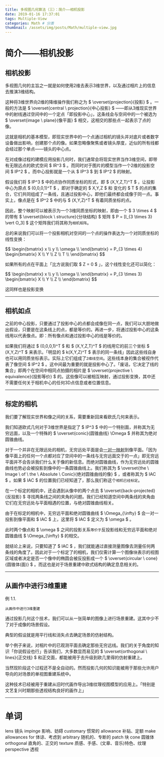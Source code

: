 ```yaml
---
title: 多视图几何算法（三）：简介——相机投影
date: 2019-01-16 17:37:01
tags: Multiple-View
categories: Math # 分类
thumbnail: /assets/img/posts/Math/multiple-view.jpg
---
```


# 简介——相机投影

## 相机投影

多视图几何的主旨之一就是如何使用2维去表示3维世界，以及通过相片上的信息去推演3维结构。

这种将3维世界向2维的降维操作我们称之为 $ \overset{projection}{投影} $ 。一般的方法是 $ \overset{central \ projection}{中心投影} $ ——即从3维现实世界中的射线通过空间中的一个定点「即投影中心」，这条线会与空间中的一个被选为 $ \overset{image \ plane}{像平面} $ 相交，这相交的那些点一起表示了点的像。

这就是相机的基本模型，即现实世界中的一个点通过相机的镜头并对底片或者数字设备做出影响，创建那个点的像。如果忽略像聚焦或者镜头厚度，近似的所有线都会经过那个单点——镜头的中心点。

在对成像过程的建模应用投影几何时，我们通常会将现实世界当作3维空间，即带有无限远点的欧式空间 $ IR^3 $ 。而同时对于图片的模型当作一个2维的投影空间 $ IP^2 $ 。而中心投影就是一个从 $ IP^3 $ 到 $ IP^2 $ 的映射。

假设我们将 $ IP^3 $ 中的点协作同质坐标的形式，即 $ (X,Y,Z,T)^T $ ，让投影中心为原点 $ (0,0,0,1)^T $ ，即对于确定的 $ X,Y,Z $ 和 变化的 $ T $ 的点的集合，它们共同组成了一条线，且通过投影中心，即他们最终都会成像于同一点。事实上，像点是在 $ IP^2 $ 中的与 $ (X,Y,Z)^T $ 有着同质坐标的点。

因此，整个映射可以被表示为一个3维同质坐标的映射，即由一个 $ 3 \times 4 $ 的带有 $ \overset{block \ structure}{分块结构} $ 矩阵 $ P = [I_{3 \times 3} \vert O_3] $ 这个矩阵我们将其称为`相机矩阵`。

总的来说我们可以将一个投影相机对空间的一个点的操作表达为一个对同质坐标的线性变换：

<p>
$$
\begin{bmatrix}
    x \\ y \\ \omega \\
\end{bmatrix}
= P_{3 \times 4}
\begin{bmatrix}
    X \\ Y \\ Z \\ T \\
\end{bmatrix}  
$$
</p>

如果所有的点在平面上「比方说我们取 $ Z = 0 $ 」，这个线性变化还可以简化：

<p>
$$
\begin{bmatrix}
    x \\ y \\ \omega \\
\end{bmatrix}
= P_{3 \times 3}
\begin{bmatrix}
    X \\ Y \\ Z \\
\end{bmatrix}  
$$
</p>

这同样也是投影变换

****
## 相机如点

之前的中心投影，只要通过了投影中心的点都会成像在同一点，我们可以大胆地做出假设，只要是在这条线上的点，都是等价的。再进一步，将通过投影中心的这条线用以代表像点。即：所有像点和通过投影中心的线是等价的。

如果我们将通过 $ (0,0,0,1)^T $ 和 $ (X,Y,Z,T)^T $ 的线用它的前三个坐标 $ (X,Y,Z)^T $ 来表示。「明显的 $ k(X,Y,Z)^T $ 表示的同一条线」因此这些线自身也可以用同质坐标表示。实际上它们组成了`2维线空间`。这些线本身的集合被视作代表了像空间 $ IP^2 $ 。这中间最为重要的就是投影中心了。「废话，它决定了线的集合」即两个在空间中相同点拍摄的相片是 $ \overset{projective \ equivalence}{投影等价} $ 的。这些像可以被相互映射，通过投影变换，其中还不需要任何关于相机中心的任何3D点信息或者位置信息。

****
## 标定的相机

我们要了解现实世界和像之间的关系，需要重新回来看欧氏几何来表示。

我们知道欧式几何对于3维世界是指定了 $ IP^3 $ 中的一个特别面，并称其为无穷远面，以及一个特殊的 $ \overset{conic}{圆锥曲线} \Omega $ 并称其为绝对圆锥曲线。

对于一个并非在无限远处的相机，无穷远处平面是会[一对一映射](/2019-01-04-math-matrix-2/#单射和满射)到像平面。「因为像平面上的任何一个点都对应了空间中的一条线与无穷远面交于的一点」即无穷远平面并不会告诉我们什么关于像的新信息。而绝对圆锥曲线，作为无穷远处的圆锥曲线也势必会被投影到像中的一条圆锥曲线上。我们称其为 $ \overset{the \ Image \ of \ the \ Absolute \ Conic}{绝对圆锥曲线的像} $ ，或者称其为 $ IAC $ 。如果 $ IAC $ 的位置我们已经知道了，那么我们称这个`相机已经标定`。

在一个标定的相机中，还会遇到从像中的两个点去 $ \overset{back-projected}{反投影} $ 寻找两条线之间的夹角的问题。我们已经知道空间中两条线的夹角由它们在无穷远处与平面相遇的位置，与绝对圆锥曲线相关。

由于在标定的相机中，无穷远平面和绝对圆锥曲线 $ \Omega_{\infty} $ 会一对一投影到像平面和 $ IAC $ 上，这里将 $ IAC $ 定义为 $ \omega $ 。

此时两个像点和 $ \omega $ 之间的投影关系`等价于`反投影线和无穷远平面和绝对圆锥曲线 $ \Omega_{\infty} $ 的相交。

就结论上来说，只要知道了 $ IAC $ ，我们就能通过直接测量图像去测量任何两条线的角度了。因此对于一个标定了的相机，我们仅需计算一个图像块表示的视图区域或者决定是否一个像中的椭圆会被反投影成一个 $ \overset{circular \ cone}{圆锥体(面)} $ 。而这也是对于场景重建中欧式结构的确定息息相关的。

****
## 从画作中进行3维重建

<label class="label-example">例 1.1.</label>

`从画作中进行3维重建`

通过投影几何这个技术，我们可以从一张简单的图像上进行场景重建。这其中少不了对于成像的场景假设。

典型的假设就是用平行线和消失点去确定场景的仿射结构。

举个例子来说，对相片中的已观测平面去确定那些无穷远线。我们的关于角度的知识「你说假设也行」告诉我们，大多数显而易见的 $ \overset{orthogonal \ lines}{正交线} $ 和正交面，都能被用于去升级到欧几里得的仿射重建上。

当然现阶段这个过程还不是全自动的。然而投影几何的知识能被用于那些允许用户导向的对场景的单视图重建系统中。

这种技术已经被用于重建从旧时代画作导出3维纹理视图模型的应用上。「特别是文艺复兴时期那些透视结构良好的画作上」



****
# 单词
lens 镜头
impinge 影响、妨碍
customary 惯常的
allowance 补贴、定额
make allowances for 体谅、考虑到
arbitrary 随机的、专断的
patch 块
cone 圆锥体
orthogonal 直角的、正交的
texture 质感、手感、(文章、音乐)特色、纹理
perspective 透视